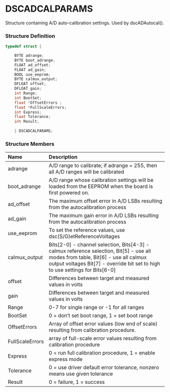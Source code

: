 # DSCADCALPARAMS

Structure containing A/D auto-calibration settings. Used by dscADAutocal\(\).

### Structure Definition

```c
typedef struct { 

    BYTE adrange; 
    BYTE boot_adrange; 
    FLOAT ad_offset; 
    FLOAT ad_gain; 
    BOOL use_eeprom; 
    BYTE calmux_output; 
    DFLOAT offset; 
    DFLOAT gain; 
    int Range; 
    int BootSet; 
    float *OffsetErrors ; 
    float *FullScaleErrors; 
    int Express; 
    float Tolerance; 
    int Result; 
    
    } DSCADCALPARAMS;
```

### Structure Members

| Name | Description |
| :--- | :--- |
| adrange | A/D range to calibrate; if adrange = 255, then all A/D ranges will be calibrated |
| boot\_adrange | A/D range whose calibration settings will be loaded from the EEPROM when the board is first powered on. |
| ad\_offset | The maximum offset error in A/D LSBs resulting from the autocalibration process |
| ad\_gain | The maximum gain error in A/D LSBs resulting from the autocalibration process |
| use\_eeprom | To set the reference values, use dsc\(S/G\)etReferenceVoltages |
| calmux\_output | Bits\[2-0\] - channel selection, Bits\[4-3\] - calmux reference selection, Bit\[5\] - use all modes from table, Bit\[6\] - use all calmux output voltages Bit\[7\] - override bit set to high to use settings for Bits\[6-0\] |
| offset | Differences between target and measured values in volts |
| gain | Differences between target and measured values in volts |
| Range | 0-7 for single range or -1 for all ranges |
| BootSet | 0 = don’t set boot range, 1 = set boot range |
| OffsetErrors | Array of offset error values \(low end of scale\) resulting from calibration procedure. |
| FullScaleErrors | array of full-scale error values resulting from calibration procedure |
| Express | 0 = run full calibration procedure, 1 = enable express mode |
| Tolerance | 0 = use driver default error tolerance, nonzero means use given tolerance |
| Result | 0 = failure, 1 = success |

